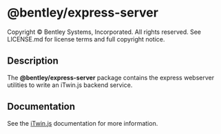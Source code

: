 # @bentley/express-server

Copyright © Bentley Systems, Incorporated. All rights reserved. See LICENSE.md for license terms and full copyright notice.

## Description

The __@bentley/express-server__ package contains the express webserver utilities to write an iTwin.js backend service.

## Documentation

See the [iTwin.js](https://www.itwinjs.org) documentation for more information.
